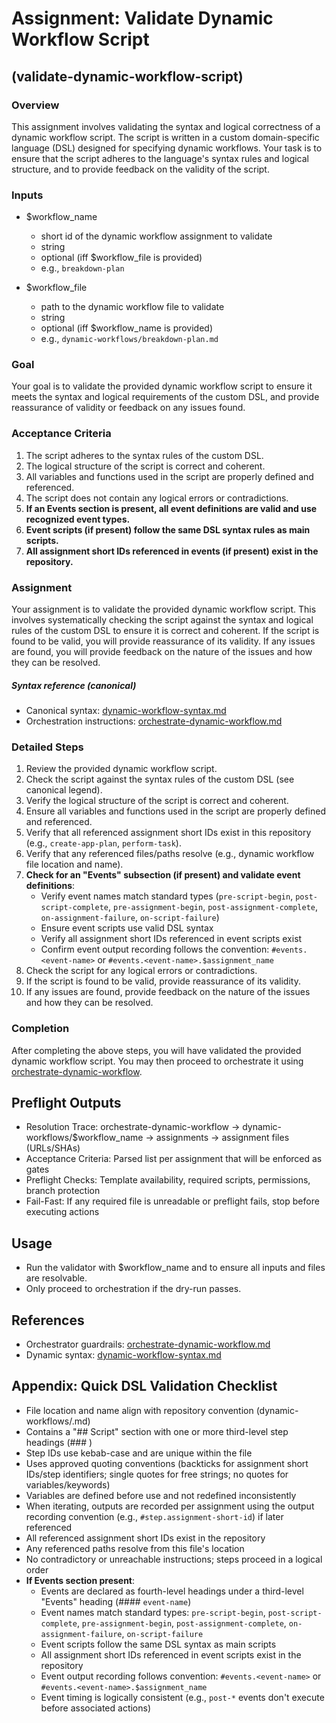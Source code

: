 # Assignment: Validate Dynamic Workflow Script

## (validate-dynamic-workflow-script)

### Overview

This assignment involves validating the syntax and logical correctness of a dynamic workflow script. The script is written in a custom domain-specific language (DSL) designed for specifying dynamic workflows. Your task is to ensure that the script adheres to the language's syntax rules and logical structure, and to provide feedback on the validity of the script.

### Inputs

- $workflow_name
    - short id of the dynamic workflow assignment to validate
    - string
    - optional (iff $workflow_file is provided)
    - e.g., `breakdown-plan`
  
 - $workflow_file
    - path to the dynamic workflow file to validate
    - string
    - optional (iff $workflow_name is provided)    
    - e.g., `dynamic-workflows/breakdown-plan.md`

### Goal

Your goal is to validate the provided dynamic workflow script to ensure it meets the syntax and logical requirements of the custom DSL, and provide reassurance of validity or feedback on any issues found.

### Acceptance Criteria

1. The script adheres to the syntax rules of the custom DSL.
2. The logical structure of the script is correct and coherent.
3. All variables and functions used in the script are properly defined and referenced.
4. The script does not contain any logical errors or contradictions.
5. **If an Events section is present, all event definitions are valid and use recognized event types.**
6. **Event scripts (if present) follow the same DSL syntax rules as main scripts.**
7. **All assignment short IDs referenced in events (if present) exist in the repository.**

### Assignment

Your assignment is to validate the provided dynamic workflow script. This involves systematically checking the script against the syntax and logical rules of the custom DSL to ensure it is correct and coherent. If the script is found to be valid, you will provide reassurance of its validity. If any issues are found, you will provide feedback on the nature of the issues and how they can be resolved. 

##### Syntax reference (canonical)

- Canonical syntax: [dynamic-workflow-syntax.md](./dynamic-workflows/dynamic-workflow-syntax.md)
- Orchestration instructions: [orchestrate-dynamic-workflow.md](./orchestrate-dynamic-workflow.md)

### Detailed Steps

1. Review the provided dynamic workflow script.
2. Check the script against the syntax rules of the custom DSL (see canonical legend).
3. Verify the logical structure of the script is correct and coherent.
4. Ensure all variables and functions used in the script are properly defined and referenced.
5. Verify that all referenced assignment short IDs exist in this repository (e.g., `create-app-plan`, `perform-task`).
6. Verify that any referenced files/paths resolve (e.g., dynamic workflow file location and name).
7. **Check for an "Events" subsection (if present) and validate event definitions**:
   - Verify event names match standard types (`pre-script-begin`, `post-script-complete`, `pre-assignment-begin`, `post-assignment-complete`, `on-assignment-failure`, `on-script-failure`)
   - Ensure event scripts use valid DSL syntax
   - Verify all assignment short IDs referenced in event scripts exist
   - Confirm event output recording follows the convention: `#events.<event-name>` or `#events.<event-name>.$assignment_name`
8. Check the script for any logical errors or contradictions.
9. If the script is found to be valid, provide reassurance of its validity.
10. If any issues are found, provide feedback on the nature of the issues and how they can be resolved.

### Completion

After completing the above steps, you will have validated the provided dynamic workflow script. You may then proceed to orchestrate it using [orchestrate-dynamic-workflow](./orchestrate-dynamic-workflow.md).

## Preflight Outputs
- Resolution Trace: orchestrate-dynamic-workflow → dynamic-workflows/$workflow_name → assignments → assignment files (URLs/SHAs)
- Acceptance Criteria: Parsed list per assignment that will be enforced as gates
- Preflight Checks: Template availability, required scripts, permissions, branch protection
- Fail-Fast: If any required file is unreadable or preflight fails, stop before executing actions

## Usage
- Run the validator with $workflow_name and to ensure all inputs and files are resolvable.
- Only proceed to orchestration if the dry-run passes.

## References
- Orchestrator guardrails: [orchestrate-dynamic-workflow.md](./orchestrate-dynamic-workflow.md)
- Dynamic syntax: [dynamic-workflow-syntax.md](./dynamic-workflows/dynamic-workflow-syntax.md)

## Appendix: Quick DSL Validation Checklist

- File location and name align with repository convention (dynamic-workflows/<name>.md)
- Contains a "## Script" section with one or more third-level step headings (### <step-id>)
- Step IDs use kebab-case and are unique within the file
- Uses approved quoting conventions (backticks for assignment short IDs/step identifiers; single quotes for free strings; no quotes for variables/keywords)
- Variables are defined before use and not redefined inconsistently
- When iterating, outputs are recorded per assignment using the output recording convention (e.g., `#step.assignment-short-id`) if later referenced
- All referenced assignment short IDs exist in the repository
- Any referenced paths resolve from this file's location
- No contradictory or unreachable instructions; steps proceed in a logical order
- **If Events section present**:
  - Events are declared as fourth-level headings under a third-level "Events" heading (#### `event-name`)
  - Event names match standard types: `pre-script-begin`, `post-script-complete`, `pre-assignment-begin`, `post-assignment-complete`, `on-assignment-failure`, `on-script-failure`
  - Event scripts follow the same DSL syntax as main scripts
  - All assignment short IDs referenced in event scripts exist in the repository
  - Event output recording follows convention: `#events.<event-name>` or `#events.<event-name>.$assignment_name`
  - Event timing is logically consistent (e.g., `post-*` events don't execute before associated actions)